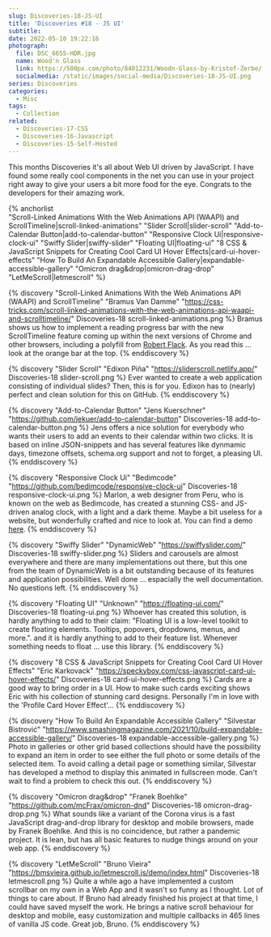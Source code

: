 ```yaml
---
slug: Discoveries-18-JS-UI
title: 'Discoveries #18 - JS UI'
subtitle:
date: 2022-05-10 19:22:16
photograph:
  file: DSC_6655-HDR.jpg
  name: Wood'n Glass
  link: https://500px.com/photo/84012231/Woodn-Glass-by-Kristof-Zerbe/
  socialmedia: /static/images/social-media/Discoveries-18-JS-UI.png
series: Discoveries
categories:
  - Misc
tags:
  - Collection
related:
  - Discoveries-17-CSS
  - Discoveries-16-Javascript
  - Discoveries-15-Self-Hosted
---
```


This months Discoveries it's all about Web UI driven by JavaScript. I have found some really cool components in the net you can use in your project right away to give your users a bit more food for the eye. Congrats to the developers for their amazing work.

{% anchorlist  
  "Scroll-Linked Animations With the Web Animations API (WAAPI) and ScrollTimeline|scroll-linked-animations"
  "Slider Scroll|slider-scroll"
  "Add-to-Calendar Button|add-to-calendar-button"
  "Responsive Clock Ui|responsive-clock-ui"
  "Swiffy Slider|swiffy-slider"
  "Floating UI|floating-ui"
  "8 CSS & JavaScript Snippets for Creating Cool Card UI Hover Effects|card-ui-hover-effects"
  "How To Build An Expandable Accessible Gallery|expandable-accessible-gallery"
  "Omicron drag&drop|omicron-drag-drop"
  "LetMeScroll|letmescroll"
%}

<!-- more -->

{% discovery "Scroll-Linked Animations With the Web Animations API (WAAPI) and ScrollTimeline" "Bramus Van Damme" "https://css-tricks.com/scroll-linked-animations-with-the-web-animations-api-waapi-and-scrolltimeline/" Discoveries-18 scroll-linked-animations.png %}
Bramus shows us how to implement a reading progress bar with the new ScrollTimeline feature coming up within the next versions of Chrome and other browsers, including a polyfill from [Robert Flack](https://github.com/flackr/scroll-timeline). As you read this ... look at the orange bar at the top. 
{% enddiscovery %}

{% discovery "Slider Scroll" "Edixon Piña" "https://sliderscroll.netlify.app/" Discoveries-18 slider-scroll.png %}
Ever wanted to create a web application consisting of individual slides? Then, this is for you. Edixon has to (nearly) perfect and clean solution for this on GitHub.
{% enddiscovery %}

{% discovery "Add-to-Calendar Button" "Jens Kuerschner" "https://github.com/jekuer/add-to-calendar-button" Discoveries-18 add-to-calendar-button.png %}
Jens offers a nice solution for everybody who wants their users to add an events to their calendar within two clicks. It is based on inline JSON-snippets and has several features like dynmamic days, timezone offsets, schema.org support and not to forget, a pleasing UI.
{% enddiscovery %}

{% discovery "Responsive Clock Ui" "Bedimcode" "https://github.com/bedimcode/responsive-clock-ui" Discoveries-18 responsive-clock-ui.png %}
Marlon, a web designer from Peru, who is known on the web as Bedimcode, has created a stunning CSS- and JS-driven analog clock, with a light and a dark theme. Maybe a bit useless for a website, but wonderfully crafted and nice to look at. You can find a demo [here](https://www.cssscript.com/demo/modern-clock-ui/).
{% enddiscovery %}

{% discovery "Swiffy Slider" "DynamicWeb" "https://swiffyslider.com/" Discoveries-18 swiffy-slider.png %}
Sliders and carousels are almost everywhere and there are many implementations out there, but this one from the team of DynamicWeb is a bit outstanding because of its features and application possibilities. Well done ... espacially the well documentation. No questions left.
{% enddiscovery %}

{% discovery "Floating UI" "Unknown" "https://floating-ui.com/" Discoveries-18 floating-ui.png %}
Whoever has created this solution, is hardly anything to add to their claim:  "Floating UI is a low-level toolkit to create floating elements. Tooltips, popovers, dropdowns, menus, and more.". and it is hardly anything to add to their feature list. Whenever something needs to float ... use this library.
{% enddiscovery %}

{% discovery "8 CSS & JavaScript Snippets for Creating Cool Card UI Hover Effects" "Eric Karkovack" "https://speckyboy.com/css-javascript-card-ui-hover-effects/" Discoveries-18 card-ui-hover-effects.png %}
Cards are a good way to bring order in a UI. How to make such cards exciting shows Eric with his collection of stunning card designs. Personally I'm in love with the 'Profile Card Hover Effect'...
{% enddiscovery %}

{% discovery "How To Build An Expandable Accessible Gallery" "Silvestar Bistrović" "https://www.smashingmagazine.com/2021/10/build-expandable-accessible-gallery/" Discoveries-18 expandable-accessible-gallery.png %}
Photo in galleries or other grid based collections should have the possibility to expand an item in order to see either the full photo or some details of the selected item. To avoid calling a detail page or something similar, Silvestar has developed a method to display this animated in fullscreen mode. Can't wait to find a problem to check this out.
{% enddiscovery %}

{% discovery "Omicron drag&drop" "Franek Boehlke" "https://github.com/mcFrax/omicron-dnd" Discoveries-18 omicron-drag-drop.png %}
What sounds like a variant of the Corona virus is a fast JavaScript drag-and-drop library for desktop and mobile browsers, made by Franek Boehlke. And this is no coincidence, but rather a pandemic project. It is lean, but has all basic features to nudge things around on your web app.
{% enddiscovery %}

{% discovery "LetMeScroll" "Bruno Vieira" "https://bmsvieira.github.io/letmescroll.js/demo/index.html" Discoveries-18 letmescroll.png %}
Quite a while ago a have implemented a custom scrollbar on my own in a Web App and it wasn't so funny as I thought. Lot of things to care about. If Bruno had already finished his project at that time, I could have saved myself the work. He brings a native scroll behaviour for desktop and mobile, easy customization and multiple callbacks in 465 lines of vanilla JS code. Great job, Bruno.
{% enddiscovery %}
